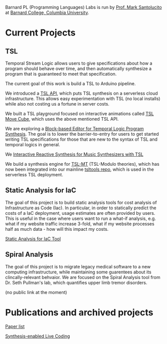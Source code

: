 
Barnard PL (Programming Languages) Labs is run by [Prof. Mark Santolucito](http://www.marksantolucito.com/) at [Barnard College, Columbia University](https://cs.barnard.edu/).

# Current Projects

## TSL

Temporal Stream Logic allows users to give specifications about how a program should behave over time, and then automatically synthesize a program that is guaranteed to meet that specification.

The current goal of this work is build a TSL to Arduino pipeline.

We introduced a [TSL API](https://barnard-pl-labs.github.io/tsl-api/), which puts TSL synthesis on a serverless cloud infrastructure.
This allows easy experimentation with TSL (no local installs) while also not costing us a fortune in server costs.

We built a TSL playground focused on interactive animations called [TSL Move Cube](https://barnard-pl-labs.github.io/moveCube/), which uses the above mentioned TSL API.

We are exploring a [Block-based Editor for Temporal Logic Program Synthesis](https://barnard-pl-labs.github.io/tslBlocks/).
The goal is to lower the barrier-to-entry for users to get started writing TSL specifications for those that are new to the syntax of TSL and temporal logics in general.

We [Interactive Reactive Synthesis for Music Synthesizers with TSL](http://tslsynthesissynthesizer.com/)

We build a synthesis engine for [TSL-MT](https://github.com/Barnard-PL-Labs/temos) (TSL-Modulo theories), which has now been integrated into our mainline [tsltools repo](https://github.com/Barnard-PL-Labs/tsltools), which is used in the serverless TSL deployment.



## Static Analysis for IaC

The goal of this project is to build static analysis tools for cost analysis of  Infrastructure as Code (Iac).
In particular, in order to statically predict the costs of a IaC deployment, usage estimates are often provided by users.
This is useful in the case where users want to run a what-if analysis, e.g. what if my website traffic increase 3-fold, what if my website processes half as much data - how will this impact my costs.

[Static Analysis for IaC Tool](https://github.com/Barnard-PL-Labs/IaCAnalysis.git)

## Spiral Analysis

The goal of this project is to migrate legacy medical software to a new computing infrastructure, while maintaining some guarentees about its clincally-relevant behvaior.
We are focused on the Spiral Analysis tool from Dr. Seth Pullman's lab, which quantifies upper limb tremor disorders.

(no public link at the moment)

# Publications and archived projects

[Paper list](http://www.marksantolucito.com/research.html)

[Synthesis-enabled Live Coding](http://161.35.14.211/)
